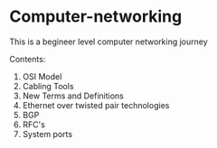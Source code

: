 # Computer-networking
This is a begineer level computer networking journey

Contents:
1) OSI Model
2) Cabling Tools
3) New Terms and Definitions
4) Ethernet over twisted pair technologies
5) BGP
6) RFC's
7) System ports
